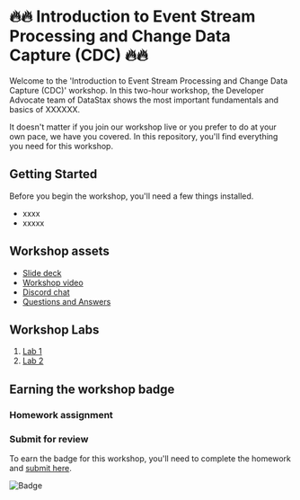 # 🔥🔥 Introduction to Event Stream Processing and Change Data Capture (CDC) 🔥🔥

Welcome to the 'Introduction to Event Stream Processing and Change Data Capture (CDC)' workshop. In this two-hour workshop, the Developer Advocate team of DataStax shows the most important fundamentals and basics of XXXXXX.

It doesn't matter if you join our workshop live or you prefer to do at your own pace, we have you covered. In this repository, you'll find everything you need for this workshop.

## Getting Started

Before you begin the workshop, you'll need a few things installed.

- xxxx
- xxxxx

## Workshop assets

- [Slide deck](slides/Presentation.pdf)
- [Workshop video](https://www.youtube.com/watch?v=YYYYYYY)
- [Discord chat](https://dtsx.io/discord)
- [Questions and Answers](https://community.datastax.com/)

## Workshop Labs

1. [Lab 1](lab1/)
1. [Lab 2](lab2/)

## Earning the workshop badge

### Homework assignment

### Submit for review

To earn the badge for this workshop, you'll need to complete the homework and [submit here](aaaaaaaa).

![Badge](images/badge/xxxxxxxxxx.png)
